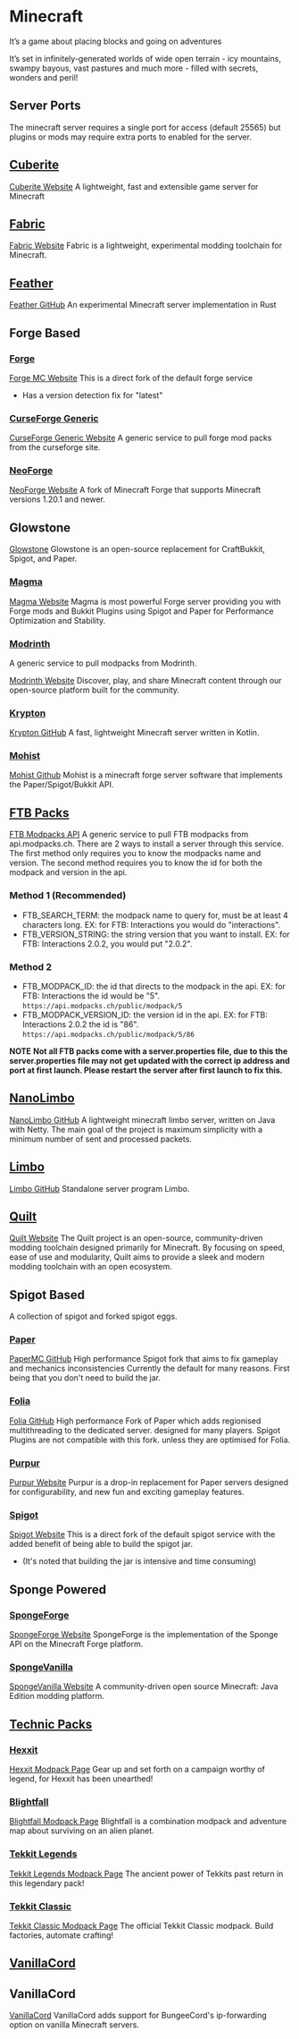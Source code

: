 # Minecraft

It’s a game about placing blocks and going on adventures

It’s set in infinitely-generated worlds of wide open terrain - icy mountains, swampy bayous, vast pastures and much more - filled with secrets, wonders and peril!

## Server Ports

The minecraft server requires a single port for access (default 25565) but plugins or mods may require extra ports to enabled for the server.

## [Cuberite](cuberite)

[Cuberite Website](https://cuberite.org)
A lightweight, fast and extensible game server for Minecraft

## [Fabric](fabric)

[Fabric Website](https://fabricmc.net)
Fabric is a lightweight, experimental modding toolchain for Minecraft.

## [Feather](feather)

[Feather GitHub](https://github.com/feather-rs/feather)
An experimental Minecraft server implementation in Rust

## Forge Based

### [Forge](forge/forge)

[Forge MC Website](https://files.minecraftforge.net)
This is a direct fork of the default forge service

- Has a version detection fix for "latest"

### [CurseForge Generic](curseforge)

[CurseForge Generic Website](https://www.curseforge.com)
A generic service to pull forge mod packs from the curseforge site.

### [NeoForge](neoforge)

[NeoForge Website](https://neoforged.net)
A fork of Minecraft Forge that supports Minecraft versions 1.20.1 and newer.

## Glowstone 
[Glowstone](https://glowstone.net/)
Glowstone is an open-source replacement for CraftBukkit, Spigot, and Paper.

### [Magma](magma)

[Magma Website](https://magmafoundation.org)
Magma is most powerful Forge server providing you with Forge mods and Bukkit Plugins using Spigot and Paper for Performance Optimization and Stability.

### [Modrinth](modrinth)

A generic service to pull modpacks from Modrinth.

[Modrinth Website](https://modrinth.com)
Discover, play, and share Minecraft content through our open-source platform built for the community.

### [Krypton](krypton)

[Krypton GitHub](https://github.com/KryptonMC/Krypton)
A fast, lightweight Minecraft server written in Kotlin.

### [Mohist](mohist)

[Mohist Github](https://github.com/Mohist-Community/Mohist)
Mohist is a minecraft forge server software that implements the Paper/Spigot/Bukkit API.

## [FTB Packs](ftb)

[FTB Modpacks API](https://api.modpacks.ch)
A generic service to pull FTB modpacks from api.modpacks.ch.
There are 2 ways to install a server through this service.
The first method only requires you to know the modpacks name and version.
The second method requires you to know the id for both the modpack and version in the api.

### Method 1 (Recommended)

- FTB_SEARCH_TERM: the modpack name to query for, must be at least 4 characters long.
  EX: for FTB: Interactions you would do "interactions".
- FTB_VERSION_STRING: the string version that you want to install.
  EX: for FTB: Interactions 2.0.2, you would put "2.0.2".

### Method 2

- FTB_MODPACK_ID: the id that directs to the modpack in the api.
  EX: for FTB: Interactions the id would be "5". `https://api.modpacks.ch/public/modpack/5`
- FTB_MODPACK_VERSION_ID: the version id in the api.
  EX: for FTB: Interactions 2.0.2 the id is "86". `https://api.modpacks.ch/public/modpack/5/86`

**NOTE**
**Not all FTB packs come with a server.properties file, due to this the server.properties file
may not get updated with the correct ip address and port at first launch.
Please restart the server after first launch to fix this.**

## [NanoLimbo](nanolimbo)

[NanoLimbo GitHub](https://github.com/Nan1t/NanoLimbo)
A lightweight minecraft limbo server, written on Java with Netty. The main goal of the project is maximum simplicity with a minimum number of sent and processed packets.

## [Limbo](limbo)

[Limbo GitHub](https://github.com/LOOHP/Limbo)
Standalone server program Limbo.

## [Quilt](quilt)
[Quilt Website](https://quiltmc.org/)
The Quilt project is an open-source, community-driven modding toolchain designed primarily for Minecraft. By focusing on speed, ease of use and modularity, Quilt aims to provide a sleek and modern modding toolchain with an open ecosystem.

## Spigot Based

A collection of spigot and forked spigot eggs.

### [Paper](paper)

[PaperMC GitHub](https://github.com/PaperMC/Paper)
High performance Spigot fork that aims to fix gameplay and mechanics inconsistencies
Currently the default for many reasons. First being that you don't need to build the jar.

### [Folia](folia)

[Folia GitHub](https://github.com/PaperMC/Folia)
High performance Fork of Paper which adds regionised multithreading to the dedicated server. designed for many players.
Spigot Plugins are not compatible with this fork. unless they are optimised for Folia.

### [Purpur](purpur)

[Purpur Website](https://purpurmc.org/)
Purpur is a drop-in replacement for Paper servers designed for configurability, and new fun and exciting gameplay features.

### [Spigot](spigot)

[Spigot Website](https://www.spigotmc.org)
This is a direct fork of the default spigot service with the added benefit of being able to build the spigot jar.

- (It's noted that building the jar is intensive and time consuming)

## Sponge Powered

### [SpongeForge](spongeforge)

[SpongeForge Website](https://www.spongepowered.org)
SpongeForge is the implementation of the Sponge API on the Minecraft Forge platform.

### [SpongeVanilla](spongevanilla)

[SpongeVanilla Website](https://www.spongepowered.org)
A community-driven open source Minecraft: Java Edition modding platform.

## [Technic Packs](technic)

### [Hexxit](technic/hexxit)

[Hexxit Modpack Page](https://www.technicpack.net/modpack/hexxit)
Gear up and set forth on a campaign worthy of legend, for Hexxit has been unearthed!

### [Blightfall](technic/blightfall)

[Blightfall Modpack Page](https://www.technicpack.net/modpack/blightfall)
Blightfall is a combination modpack and adventure map about surviving on an alien planet.

### [Tekkit Legends](technic/technic-legends)

[Tekkit Legends Modpack Page](https://www.technicpack.net/modpack/tekkit-legends)
The ancient power of Tekkits past return in this legendary pack!

### [Tekkit Classic](technic/tekkit-classic)

[Tekkit Classic Modpack Page](https://www.technicpack.net/modpack/tekkit.552560)
The official Tekkit Classic modpack. Build factories, automate crafting!

## [VanillaCord](vanillacord)

## VanillaCord
[VanillaCord](https://github.com/ME1312/VanillaCord)
VanillaCord adds support for BungeeCord's ip-forwarding option on vanilla Minecraft servers.
